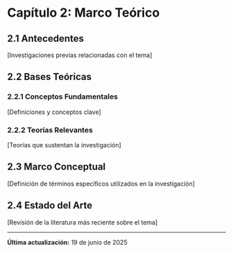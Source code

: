 # Capítulo 2: Marco Teórico

## 2.1 Antecedentes

[Investigaciones previas relacionadas con el tema]

## 2.2 Bases Teóricas

### 2.2.1 Conceptos Fundamentales

[Definiciones y conceptos clave]

### 2.2.2 Teorías Relevantes

[Teorías que sustentan la investigación]

## 2.3 Marco Conceptual

[Definición de términos específicos utilizados en la investigación]

## 2.4 Estado del Arte

[Revisión de la literatura más reciente sobre el tema]

---
**Última actualización:** 19 de junio de 2025
